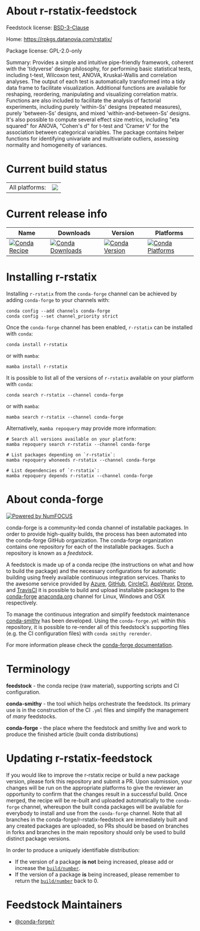 About r-rstatix-feedstock
=========================

Feedstock license: [BSD-3-Clause](https://github.com/conda-forge/r-rstatix-feedstock/blob/main/LICENSE.txt)

Home: https://rpkgs.datanovia.com/rstatix/

Package license: GPL-2.0-only

Summary: Provides a simple and intuitive pipe-friendly framework, coherent with the 'tidyverse' design philosophy, for performing basic statistical tests, including t-test, Wilcoxon test, ANOVA, Kruskal-Wallis and correlation analyses. The output of each test is automatically transformed into a tidy data frame to facilitate visualization. Additional functions are available for reshaping, reordering, manipulating and visualizing correlation matrix. Functions are also included to facilitate the analysis of factorial experiments, including purely 'within-Ss' designs (repeated measures), purely 'between-Ss' designs, and mixed 'within-and-between-Ss' designs. It's also possible to compute several effect size metrics, including "eta squared" for ANOVA, "Cohen's d" for t-test and 'Cramer V' for the association between categorical variables. The package contains helper functions for identifying univariate and multivariate outliers, assessing normality and homogeneity of variances.

Current build status
====================


<table><tr><td>All platforms:</td>
    <td>
      <a href="https://dev.azure.com/conda-forge/feedstock-builds/_build/latest?definitionId=9651&branchName=main">
        <img src="https://dev.azure.com/conda-forge/feedstock-builds/_apis/build/status/r-rstatix-feedstock?branchName=main">
      </a>
    </td>
  </tr>
</table>

Current release info
====================

| Name | Downloads | Version | Platforms |
| --- | --- | --- | --- |
| [![Conda Recipe](https://img.shields.io/badge/recipe-r--rstatix-green.svg)](https://anaconda.org/conda-forge/r-rstatix) | [![Conda Downloads](https://img.shields.io/conda/dn/conda-forge/r-rstatix.svg)](https://anaconda.org/conda-forge/r-rstatix) | [![Conda Version](https://img.shields.io/conda/vn/conda-forge/r-rstatix.svg)](https://anaconda.org/conda-forge/r-rstatix) | [![Conda Platforms](https://img.shields.io/conda/pn/conda-forge/r-rstatix.svg)](https://anaconda.org/conda-forge/r-rstatix) |

Installing r-rstatix
====================

Installing `r-rstatix` from the `conda-forge` channel can be achieved by adding `conda-forge` to your channels with:

```
conda config --add channels conda-forge
conda config --set channel_priority strict
```

Once the `conda-forge` channel has been enabled, `r-rstatix` can be installed with `conda`:

```
conda install r-rstatix
```

or with `mamba`:

```
mamba install r-rstatix
```

It is possible to list all of the versions of `r-rstatix` available on your platform with `conda`:

```
conda search r-rstatix --channel conda-forge
```

or with `mamba`:

```
mamba search r-rstatix --channel conda-forge
```

Alternatively, `mamba repoquery` may provide more information:

```
# Search all versions available on your platform:
mamba repoquery search r-rstatix --channel conda-forge

# List packages depending on `r-rstatix`:
mamba repoquery whoneeds r-rstatix --channel conda-forge

# List dependencies of `r-rstatix`:
mamba repoquery depends r-rstatix --channel conda-forge
```


About conda-forge
=================

[![Powered by
NumFOCUS](https://img.shields.io/badge/powered%20by-NumFOCUS-orange.svg?style=flat&colorA=E1523D&colorB=007D8A)](https://numfocus.org)

conda-forge is a community-led conda channel of installable packages.
In order to provide high-quality builds, the process has been automated into the
conda-forge GitHub organization. The conda-forge organization contains one repository
for each of the installable packages. Such a repository is known as a *feedstock*.

A feedstock is made up of a conda recipe (the instructions on what and how to build
the package) and the necessary configurations for automatic building using freely
available continuous integration services. Thanks to the awesome service provided by
[Azure](https://azure.microsoft.com/en-us/services/devops/), [GitHub](https://github.com/),
[CircleCI](https://circleci.com/), [AppVeyor](https://www.appveyor.com/),
[Drone](https://cloud.drone.io/welcome), and [TravisCI](https://travis-ci.com/)
it is possible to build and upload installable packages to the
[conda-forge](https://anaconda.org/conda-forge) [anaconda.org](https://anaconda.org/)
channel for Linux, Windows and OSX respectively.

To manage the continuous integration and simplify feedstock maintenance
[conda-smithy](https://github.com/conda-forge/conda-smithy) has been developed.
Using the ``conda-forge.yml`` within this repository, it is possible to re-render all of
this feedstock's supporting files (e.g. the CI configuration files) with ``conda smithy rerender``.

For more information please check the [conda-forge documentation](https://conda-forge.org/docs/).

Terminology
===========

**feedstock** - the conda recipe (raw material), supporting scripts and CI configuration.

**conda-smithy** - the tool which helps orchestrate the feedstock.
                   Its primary use is in the construction of the CI ``.yml`` files
                   and simplify the management of *many* feedstocks.

**conda-forge** - the place where the feedstock and smithy live and work to
                  produce the finished article (built conda distributions)


Updating r-rstatix-feedstock
============================

If you would like to improve the r-rstatix recipe or build a new
package version, please fork this repository and submit a PR. Upon submission,
your changes will be run on the appropriate platforms to give the reviewer an
opportunity to confirm that the changes result in a successful build. Once
merged, the recipe will be re-built and uploaded automatically to the
`conda-forge` channel, whereupon the built conda packages will be available for
everybody to install and use from the `conda-forge` channel.
Note that all branches in the conda-forge/r-rstatix-feedstock are
immediately built and any created packages are uploaded, so PRs should be based
on branches in forks and branches in the main repository should only be used to
build distinct package versions.

In order to produce a uniquely identifiable distribution:
 * If the version of a package **is not** being increased, please add or increase
   the [``build/number``](https://docs.conda.io/projects/conda-build/en/latest/resources/define-metadata.html#build-number-and-string).
 * If the version of a package **is** being increased, please remember to return
   the [``build/number``](https://docs.conda.io/projects/conda-build/en/latest/resources/define-metadata.html#build-number-and-string)
   back to 0.

Feedstock Maintainers
=====================

* [@conda-forge/r](https://github.com/orgs/conda-forge/teams/r/)

